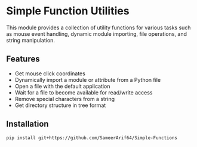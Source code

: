 # Simple Function Utilities

This module provides a collection of utility functions for various tasks such as mouse event handling, dynamic module importing, file operations, and string manipulation.

## Features

- Get mouse click coordinates
- Dynamically import a module or attribute from a Python file
- Open a file with the default application
- Wait for a file to become available for read/write access
- Remove special characters from a string
- Get directory structure in tree format

## Installation
```sh
pip install git+https://github.com/SameerArif64/Simple-Functions
